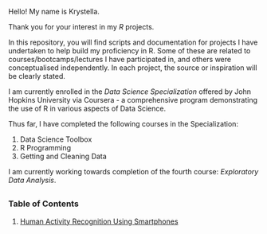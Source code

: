 Hello! My name is Krystella.

Thank you for your interest in my _R_ projects.

In this repository, you will find scripts and documentation for projects I have undertaken to help build my proficiency in R. Some of these are related to courses/bootcamps/lectures I have participated in, and others were conceptualised independently. In each project, the source or inspiration will be clearly stated.

I am currently enrolled in the _Data Science Specialization_ offered by John Hopkins University via Coursera - a comprehensive program demonstrating the use of R in various aspects of Data Science. 

Thus far, I have completed the following courses in the Specialization:
1. Data Science Toolbox
2. R Programming
3. Getting and Cleaning Data

I am currently working towards completion of the fourth course: _Exploratory Data Analysis_.

##

### **Table of Contents**
1. [Human Activity Recognition Using Smartphones](JHU_Getting_and_Cleaning_Data/readme.md)
